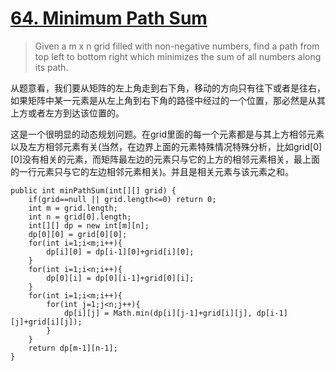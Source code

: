 # [64. Minimum Path Sum](https://leetcode.com/problems/minimum-path-sum/)

> Given a m x n grid filled with non-negative numbers, find a path from top left to bottom right which minimizes the sum of all numbers along its path.

从题意看，我们要从矩阵的左上角走到右下角，移动的方向只有往下或者是往右，如果矩阵中某一元素是从左上角到右下角的路径中经过的一个位置，那必然是从其上方或者左方到达该位置的。

这是一个很明显的动态规划问题。在grid里面的每一个元素都是与其上方相邻元素以及左方相邻元素有关(当然，在边界上面的元素特殊情况特殊分析，比如grid[0][0]没有相关的元素，而矩阵最左边的元素只与它的上方的相邻元素相关，最上面的一行元素只与它的左边相邻元素相关)。并且是相关元素与该元素之和。


	public int minPathSum(int[][] grid) {
        if(grid==null || grid.length<=0) return 0;
        int m = grid.length;
        int n = grid[0].length;
        int[][] dp = new int[m][n];
        dp[0][0] = grid[0][0];
        for(int i=1;i<m;i++){
        	dp[i][0] = dp[i-1][0]+grid[i][0];
        }
        for(int i=1;i<n;i++){
        	dp[0][i] = dp[0][i-1]+grid[0][i];
        }
        for(int i=1;i<m;i++){
        	for(int j=1;j<n;j++){
        		dp[i][j] = Math.min(dp[i][j-1]+grid[i][j], dp[i-1][j]+grid[i][j]);
        	}
        }
        return dp[m-1][n-1];
    }



